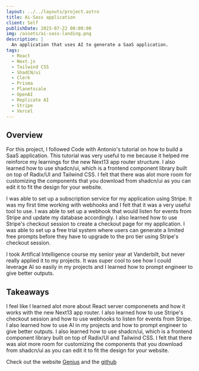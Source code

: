 ```yaml
---
layout: ../../layouts/project.astro
title: Ai-Sass application
client: Self
publishDate: 2023-07-22 00:00:00
img: /assets/ai-sass-landing.png
description: |
  An application that uses AI to generate a SaaS application.
tags:
  - React
  - Next.js
  - Tailwind CSS
  - ShadCN/ui
  - Clerk
  - Prisma
  - Planetscale
  - OpenAI
  - Replicate AI
  - Stripe
  - Vercel
---
```


## Overview
For this project, I followed Code with Antonio's tutorial on how to build a SaaS application. This tutorial was very useful to me because it helped me reinforce my learnings for the new Next13 app router structure. I also learned how to use shadcn/ui, which is a frontend component library built on top of Radix/UI and Tailwind CSS. I felt that there was alot more room for customizing the components that you download from shadcn/ui as you can edit it to fit the design for your website.  

I was able to set up a subscription service for my application using Stripe. It was my first time working with webhooks and I felt that it was a very useful tool to use. I was able to set up a webhook that would listen for events from Stripe and update my database accordingly. I also learned how to use Stripe's checkout session to create a checkout page for my application. I was able to set up a free trial system where users can generate a limited free prompts before they have to upgrade to the pro tier using Stripe's checkout session.  

I took Artifical Intelligence course my senior year at Vanderbilt, but never really applied it to my projects. It was super cool to see how I could leverage AI so easily in my projects and I learned how to prompt engineer to give better outputs.  

## Takeaways
I feel like I learned alot more about React server componenets and how it works with the new Next13 app router. I also learned how to use Stripe's checkout session and how to use webhooks to listen for events from Stripe. I also learned how to use AI in my projects and how to prompt engineer to give better outputs. I also learned how to use shadcn/ui, which is a frontend component library built on top of Radix/UI and Tailwind CSS. I felt that there was alot more room for customizing the components that you download from shadcn/ui as you can edit it to fit the design for your website.

Check out the website [Genius](https://ai-sass.vercel.app) and the [github](https://github.com/Davi-web/ai-sass)
